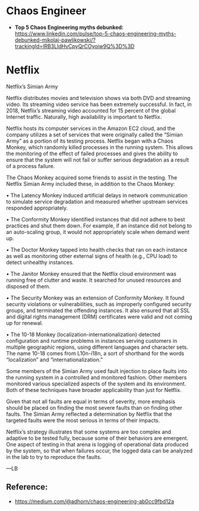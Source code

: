 # Chaos Engineer

- **Top 5 Chaos Engineering myths debunked:** https://www.linkedin.com/pulse/top-5-chaos-engineering-myths-debunked-mikolaj-pawlikowski/?trackingId=lRB3LIdHvCpyQrCOyoiw9Q%3D%3D


# Netflix

Netflix’s Simian Army

Netflix distributes movies and television shows via both DVD and streaming video. Its streaming video service has been extremely successful. In fact, in 2018, Netflix’s streaming video accounted for 15 percent of the global Internet traffic. Naturally, high availability is important to Netflix.

Netflix hosts its computer services in the Amazon EC2 cloud, and the company utilizes a set of services that were originally called the “Simian Army” as a portion of its testing process. Netflix began with a Chaos Monkey, which randomly killed processes in the running system. This allows the monitoring of the effect of failed processes and gives the ability to ensure that the system will not fail or suffer serious degradation as a result of a process failure.

The Chaos Monkey acquired some friends to assist in the testing. The Netflix Simian Army included these, in addition to the Chaos Monkey:

• The Latency Monkey induced artificial delays in network communication to simulate service degradation and measured whether upstream services responded appropriately.

• The Conformity Monkey identified instances that did not adhere to best practices and shut them down. For example, if an instance did not belong to an auto-scaling group, it would not appropriately scale when demand went up.

• The Doctor Monkey tapped into health checks that ran on each instance as well as monitoring other external signs of health (e.g., CPU load) to detect unhealthy instances.

• The Janitor Monkey ensured that the Netflix cloud environment was running free of clutter and waste. It searched for unused resources and disposed of them.

• The Security Monkey was an extension of Conformity Monkey. It found security violations or vulnerabilities, such as improperly configured security groups, and terminated the offending instances. It also ensured that all SSL and digital rights management (DRM) certificates were valid and not coming up for renewal.

• The 10-18 Monkey (localization-internationalization) detected configuration and runtime problems in instances serving customers in multiple geographic regions, using different languages and character sets. The name 10-18 comes from L10n-i18n, a sort of shorthand for the words “localization” and “internationalization.”

Some members of the Simian Army used fault injection to place faults into the running system in a controlled and monitored fashion. Other members monitored various specialized aspects of the system and its environment. Both of these techniques have broader applicability than just for Netflix.

Given that not all faults are equal in terms of severity, more emphasis should be placed on finding the most severe faults than on finding other faults. The Simian Army reflected a determination by Netflix that the targeted faults were the most serious in terms of their impacts.

Netflix’s strategy illustrates that some systems are too complex and adaptive to be tested fully, because some of their behaviors are emergent. One aspect of testing in that arena is logging of operational data produced by the system, so that when failures occur, the logged data can be analyzed in the lab to try to reproduce the faults.

—LB




## Reference:

- https://medium.com/@adhorn/chaos-engineering-ab0cc9fbd12a
